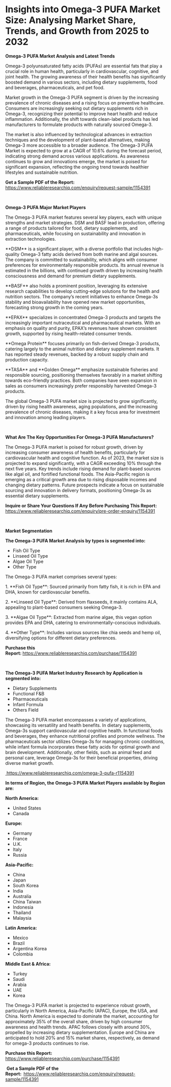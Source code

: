 <p><h1>Insights into Omega-3 PUFA Market Size: Analysing Market Share, Trends, and Growth from 2025 to 2032</h1></p><p><strong>Omega-3 PUFA Market Analysis and Latest Trends</strong></p>
<p><p>Omega-3 polyunsaturated fatty acids (PUFAs) are essential fats that play a crucial role in human health, particularly in cardiovascular, cognitive, and joint health. The growing awareness of their health benefits has significantly boosted demand in various sectors, including dietary supplements, food and beverages, pharmaceuticals, and pet food.</p><p>Market growth in the Omega-3 PUFA segment is driven by the increasing prevalence of chronic diseases and a rising focus on preventive healthcare. Consumers are increasingly seeking out dietary supplements rich in Omega-3, recognizing their potential to improve heart health and reduce inflammation. Additionally, the shift towards clean-label products has led manufacturers to formulate products with naturally sourced Omega-3.</p><p>The market is also influenced by technological advances in extraction techniques and the development of plant-based alternatives, making Omega-3 more accessible to a broader audience. The Omega-3 PUFA Market is expected to grow at a CAGR of 10.6% during the forecast period, indicating strong demand across various applications. As awareness continues to grow and innovations emerge, the market is poised for significant expansion, reflecting the ongoing trend towards healthier lifestyles and sustainable nutrition.</p></p>
<p><strong>Get a Sample PDF of the Report:&nbsp;</strong> <a href="https://www.reliableresearchiq.com/enquiry/request-sample/1154391?utm_campaign=3544&utm_medium=2&utm_source=Github&utm_content=ia&utm_term=19042025&utm_id=omega-3-pufa">https://www.reliableresearchiq.com/enquiry/request-sample/1154391</a></p>
<p>&nbsp;</p>
<p><strong>Omega-3 PUFA Major Market Players</strong></p>
<p><p>The Omega-3 PUFA market features several key players, each with unique strengths and market strategies. DSM and BASF lead in production, offering a range of products tailored for food, dietary supplements, and pharmaceuticals, while focusing on sustainability and innovation in extraction technologies.</p><p>**DSM** is a significant player, with a diverse portfolio that includes high-quality Omega-3 fatty acids derived from both marine and algal sources. The company is committed to sustainability, which aligns with consumer preferences for environmentally responsible products. Its annual revenue is estimated in the billions, with continued growth driven by increasing health consciousness and demand for premium dietary supplements.</p><p>**BASF** also holds a prominent position, leveraging its extensive research capabilities to develop cutting-edge solutions for the health and nutrition sectors. The company’s recent initiatives to enhance Omega-3s stability and bioavailability have opened new market opportunities, forecasting strong growth in the coming years.</p><p>**EPAX** specializes in concentrated Omega-3 products and targets the increasingly important nutraceutical and pharmaceutical markets. With an emphasis on quality and purity, EPAX’s revenues have shown consistent growth, supported by rising health-related consumer trends.</p><p>**Omega Protein** focuses primarily on fish-derived Omega-3 products, catering largely to the animal nutrition and dietary supplement markets. It has reported steady revenues, backed by a robust supply chain and production capacity.</p><p>**TASA** and **Golden Omega** emphasize sustainable fisheries and responsible sourcing, positioning themselves favorably in a market shifting towards eco-friendly practices. Both companies have seen expansion in sales as consumers increasingly prefer responsibly harvested Omega-3 products.</p><p>The global Omega-3 PUFA market size is projected to grow significantly, driven by rising health awareness, aging populations, and the increasing prevalence of chronic diseases, making it a key focus area for investment and innovation among leading players.</p></p>
<p>&nbsp;</p>
<p><strong>What Are The Key Opportunities For Omega-3 PUFA Manufacturers?</strong></p>
<p><p>The Omega-3 PUFA market is poised for robust growth, driven by increasing consumer awareness of health benefits, particularly for cardiovascular health and cognitive function. As of 2023, the market size is projected to expand significantly, with a CAGR exceeding 10% through the next five years. Key trends include rising demand for plant-based sources like algal oil, and fortified functional foods. The Asia-Pacific region is emerging as a critical growth area due to rising disposable incomes and changing dietary patterns. Future prospects indicate a focus on sustainable sourcing and innovation in delivery formats, positioning Omega-3s as essential dietary supplements.</p></p>
<p><strong>Inquire or Share Your Questions If Any Before Purchasing This Report:</strong> <a href="https://www.reliableresearchiq.com/enquiry/pre-order-enquiry/1154391?utm_campaign=3544&utm_medium=2&utm_source=Github&utm_content=ia&utm_term=19042025&utm_id=omega-3-pufa">https://www.reliableresearchiq.com/enquiry/pre-order-enquiry/1154391</a></p>
<p>&nbsp;</p>
<p><strong>Market Segmentation</strong></p>
<p><strong>The Omega-3 PUFA Market Analysis by types is segmented into:</strong></p>
<p><ul><li>Fish Oil Type</li><li>Linseed Oil Type</li><li>Algae Oil Type</li><li>Other Type</li></ul></p>
<p><p>The Omega-3 PUFA market comprises several types: </p><p>1. **Fish Oil Type**: Sourced primarily from fatty fish, it is rich in EPA and DHA, known for cardiovascular benefits.</p><p>  </p><p>2. **Linseed Oil Type**: Derived from flaxseeds, it mainly contains ALA, appealing to plant-based consumers seeking Omega-3.</p><p>3. **Algae Oil Type**: Extracted from marine algae, this vegan option provides EPA and DHA, catering to environmentally-conscious individuals.</p><p>4. **Other Type**: Includes various sources like chia seeds and hemp oil, diversifying options for different dietary preferences.</p></p>
<p><strong>Purchase this Report:&nbsp;</strong><a href="https://www.reliableresearchiq.com/purchase/1154391?utm_campaign=3544&utm_medium=2&utm_source=Github&utm_content=ia&utm_term=19042025&utm_id=omega-3-pufa">https://www.reliableresearchiq.com/purchase/1154391</a></p>
<p>&nbsp;</p>
<p><strong>The Omega-3 PUFA Market Industry Research by Application is segmented into:</strong></p>
<p><ul><li>Dietary Supplements</li><li>Functional F&B</li><li>Pharmaceuticals</li><li>Infant Formula</li><li>Others Field</li></ul></p>
<p><p>The Omega-3 PUFA market encompasses a variety of applications, showcasing its versatility and health benefits. In dietary supplements, Omega-3s support cardiovascular and cognitive health. In functional foods and beverages, they enhance nutritional profiles and promote wellness. The pharmaceuticals sector utilizes Omega-3s for managing chronic conditions, while infant formula incorporates these fatty acids for optimal growth and brain development. Additionally, other fields, such as animal feed and personal care, leverage Omega-3s for their beneficial properties, driving diverse market growth.</p></p>
<p><a href="https://www.reliableresearchiq.com/omega-3-pufa-r1154391?utm_campaign=3544&utm_medium=2&utm_source=Github&utm_content=ia&utm_term=19042025&utm_id=omega-3-pufa">&nbsp;https://www.reliableresearchiq.com/omega-3-pufa-r1154391</a></p>
<p><strong>In terms of Region, the Omega-3 PUFA Market Players available by Region are:</strong></p>
<p>
    <p> <strong> North America: </strong>
        <ul>
            <li>United States</li>
            <li>Canada</li>
        </ul>
        </p> 
    <p> <strong> Europe: </strong>
        <ul>
            <li>Germany</li>
            <li>France</li>
            <li>U.K.</li>
            <li>Italy</li>
            <li>Russia</li>
        </ul>
        </p> 
    <p> <strong> Asia-Pacific: </strong>
        <ul>
            <li>China</li>
            <li>Japan</li>
            <li>South Korea</li>
            <li>India</li>
            <li>Australia</li>
            <li>China Taiwan</li>
            <li>Indonesia</li>
            <li>Thailand</li>
            <li>Malaysia</li>
        </ul>
        </p> 
    <p> <strong> Latin America: </strong>
        <ul>
            <li>Mexico</li>
            <li>Brazil</li>
            <li>Argentina Korea</li>
            <li>Colombia</li>
        </ul>
        </p> 
    <p> <strong> Middle East & Africa: </strong>
        <ul>
            <li>Turkey</li>
            <li>Saudi</li>
            <li>Arabia</li>
            <li>UAE</li>
            <li>Korea</li>
        </ul>
    </p>
    </p>
<p><p>The Omega-3 PUFA market is projected to experience robust growth, particularly in North America, Asia-Pacific (APAC), Europe, the USA, and China. North America is expected to dominate the market, accounting for approximately 35% of the overall share, driven by high consumer awareness and health trends. APAC follows closely with around 30%, propelled by increasing dietary supplementation. Europe and China are anticipated to hold 20% and 15% market shares, respectively, as demand for omega-3 products continues to rise.</p></p>
<p><strong>Purchase this Report: </strong><a href="https://www.reliableresearchiq.com/purchase/1154391?utm_campaign=3544&utm_medium=2&utm_source=Github&utm_content=ia&utm_term=19042025&utm_id=omega-3-pufa">https://www.reliableresearchiq.com/purchase/1154391</a></p>
<p>&nbsp;<strong>Get a Sample PDF of the Report:&nbsp;&nbsp;</strong><a href="https://www.reliableresearchiq.com/enquiry/request-sample/1154391?utm_campaign=3544&utm_medium=2&utm_source=Github&utm_content=ia&utm_term=19042025&utm_id=omega-3-pufa">https://www.reliableresearchiq.com/enquiry/request-sample/1154391</a></p>
<p><strong></strong></p>
<p><p></p><p></p><p></p></p>